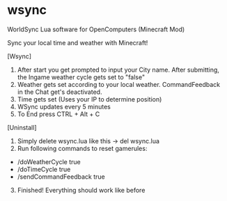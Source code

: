 # wsync
WorldSync Lua software for OpenComputers (Minecraft Mod)

Sync your local time and weather with Minecraft!

[Wsync]
1. After start you get prompted to input your City name. After submitting, the Ingame weather cycle gets set to "false"
2. Weather gets set according to your local weather. CommandFeedback in the Chat get's deactivated.
3. Time gets set (Uses your IP to determine position)
4. WSync updates every 5 minutes
5. To End press CTRL + Alt + C

[Uninstall]
1. Simply delete wsync.lua like this -> del wsync.lua
2. Run following commands to reset gamerules:
  - /doWeatherCycle true
  - /doTimeCycle true
  - /sendCommandFeedback true
3. Finished! Everything should work like before
